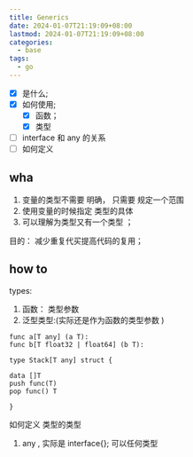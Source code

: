 ```yaml
---
title: Generics
date: 2024-01-07T21:19:09+08:00
lastmod: 2024-01-07T21:19:09+08:00
categories:
  - base
tags:
  - go
---
```



- [x] 是什么; 
- [x] 如何使用; 
	- [x] 函数；
	- [x] 类型 
- [ ] interface 和  any 的关系
- [ ]  如何定义 

## wha

1.  变量的类型不需要 明确， 只需要 规定一个范围
2. 使用变量的时候指定 类型的具体 
3. 可以理解为类型又有一个类型 ；

目的：
减少重复代买提高代码的复用； 



## how to
types:

1. 函数： 类型参数
2. 泛型类型:(实际还是作为函数的类型参数 )


```
func a[T any] (a T):
func b[T float32 | float64] (b T):

```


```
type Stack[T any] struct {

data []T
push func(T)
pop func() T

}
```



如何定义 类型的类型 

1. any , 实际是 interface{};  可以任何类型 